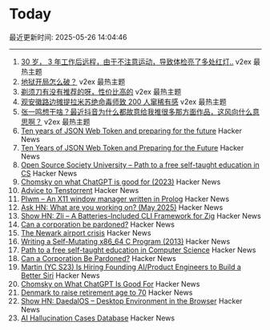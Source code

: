 # Today

最近更新时间: 2025-05-26 14:04:46

--- 
1. [30 岁， 3 年工作后远程，由于不注意运动，导致体检亮了多处红灯..](https://www.v2ex.com/t/1134274) v2ex 最热主题
2. [地狱开局怎么破？](https://www.v2ex.com/t/1134271) v2ex 最热主题
3. [剃须刀有没有推荐的呀，性价比高的](https://www.v2ex.com/t/1134270) v2ex 最热主题
4. [观安徽路边摊提拉米苏绝命毒师致 200 人窜稀有感](https://www.v2ex.com/t/1134267) v2ex 最热主题
5. [张一鸣想干啥？最近抖音为什么都故意给我推很多那方面作品，这风向什么意思啊？](https://www.v2ex.com/t/1134242) v2ex 最热主题
6. [Ten years of JSON Web Token and preparing for the future](https://self-issued.info/?p=2708) Hacker News
7. [Ten Years of JSON Web Token and Preparing for the Future](https://self-issued.info/?p=2708) Hacker News
8. [Open Source Society University – Path to a free self-taught education in CS](https://github.com/ossu/computer-science) Hacker News
9. [Chomsky on what ChatGPT is good for (2023)](https://chomsky.info/20230503-2/) Hacker News
10. [Advice to Tenstorrent](https://github.com/geohot/tt-tiny) Hacker News
11. [Plwm – An X11 window manager written in Prolog](https://github.com/Seeker04/plwm) Hacker News
12. [Ask HN: What are you working on? (May 2025)](https://news.ycombinator.com/item?id=44090387) Hacker News
13. [Show HN: Zli – A Batteries-Included CLI Framework for Zig](https://github.com/xcaeser/zli) Hacker News
14. [Can a corporation be pardoned?](https://papers.ssrn.com/sol3/papers.cfm?abstract_id=5202339) Hacker News
15. [The Newark airport crisis](https://www.theverge.com/planes/673462/newark-airport-delay-air-traffic-control-tracon-radar) Hacker News
16. [Writing a Self-Mutating x86_64 C Program (2013)](https://ephemeral.cx/2013/12/writing-a-self-mutating-x86_64-c-program/) Hacker News
17. [Path to a free self-taught education in Computer Science](https://github.com/ossu/computer-science) Hacker News
18. [Can a Corporation Be Pardoned?](https://papers.ssrn.com/sol3/papers.cfm?abstract_id=5202339) Hacker News
19. [Martin (YC S23) Is Hiring Founding AI/Product Engineers to Build a Better Siri](https://www.ycombinator.com/companies/martin/jobs) Hacker News
20. [Chomsky on What ChatGPT Is Good For](https://chomsky.info/20230503-2/) Hacker News
21. [Denmark to raise retirement age to 70](https://www.telegraph.co.uk/world-news/2025/05/23/denmark-raise-retirement-age-70/) Hacker News
22. [Show HN: DaedalOS – Desktop Environment in the Browser](https://github.com/DustinBrett/daedalOS) Hacker News
23. [AI Hallucination Cases Database](https://www.damiencharlotin.com/hallucinations/) Hacker News
